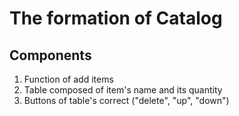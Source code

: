 # The formation of Catalog

## Components

1. Function of add items
1. Table composed  of item's name and its quantity
1. Buttons of table's correct ("delete", "up", "down")
